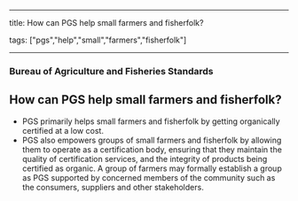 
---

title: How can PGS help small farmers and fisherfolk?

tags: ["pgs","help","small","farmers","fisherfolk"]

---

### Bureau of Agriculture and Fisheries Standards

## How can PGS help small farmers and fisherfolk?


 - PGS primarily helps small farmers and fisherfolk by getting organically certified at a low cost.  
 - PGS also empowers groups of small farmers and fisherfolk by allowing them to operate as a certification body, ensuring that they maintain the quality of certification services, and the integrity of products being certified as organic. A group of farmers may formally establish a group as PGS supported by concerned members of the community such as the consumers, suppliers and other stakeholders.
